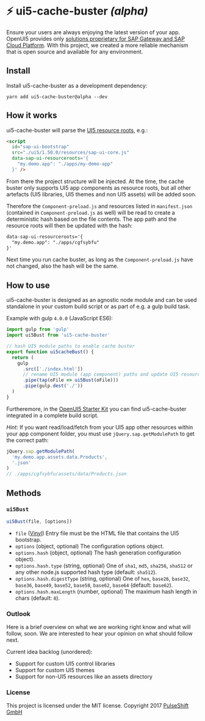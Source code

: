 # ⚡️ ui5-cache-buster *(alpha)*
Ensure your users are always enjoying the latest version of your app. OpenUI5 provides only [solutions proprietary for SAP Gateway and SAP Cloud Platform](https://openui5.hana.ondemand.com/#docs/guide/91f080966f4d1014b6dd926db0e91070.html). With this project, we created a more reliable mechanism that is open source and available for any environment.

## Install
Install ui5-cache-buster as a development dependency:
```
yarn add ui5-cache-buster@alpha --dev
```

## How it works
ui5-cache-buster will parse the [UI5 resource roots](https://openui5.hana.ondemand.com/#docs/guide/1409791afe4747319a3b23a1e2fc7064.html), e.g.:
```html
<script
  id="sap-ui-bootstrap"
  src="./ui5/1.50.0/resources/sap-ui-core.js"
  data-sap-ui-resourceroots='{
    "my.demo.app": "./apps/my-demo-app"
  }' />
```
From there the project structure will be injected. At the time, the cache buster only supports UI5 app components as resource roots, but all other artefacts (UI5 libraries, UI5 themes and non UI5 assets) will be added soon.

Therefore the `Component-preload.js` and resources listed in `manifest.json` (contained in `Component-preload.js` as well) will be read to create a deterministic hash based on the file contents. The app path and the resource roots will then be updated with the hash:
```html
data-sap-ui-resourceroots='{
  "my.demo.app": "./apps/cgfsybfu"
}'
```

Next time you run cache buster, as long as the `Component-preload.js` have not changed, also the hash will be the same.

## How to use
ui5-cache-buster is designed as an agnostic node module and can be used standalone in your custom build script or as part of e.g. a gulp build task.

Example with gulp `4.0.0` (JavaScript ES6):
```js
import gulp from 'gulp'
import ui5Bust from 'ui5-cache-buster'

// hash UI5 module paths to enable cache buster
export function ui5cacheBust() {
  return (
    gulp
      .src(['./index.html'])
      // rename UI5 module (app component) paths and update UI5 resource roots in UI5 bootstrap of index.html
      .pipe(tap(oFile => ui5Bust(oFile)))
      .pipe(gulp.dest('./'))
  )
}
```

Furtheremore, in the [OpenUI5 Starter Kit](https://github.com/pulseshift/openui5-gulp-starter-kit) you can find ui5-cache-buster integrated in a complete build script.

*Hint:* If you want read/load/fetch from your UI5 app  other resources within your app component folder, you must use `jQuery.sap.getModulePath` to get the correct path:
```js
jQuery.sap.getModulePath(
  'my.demo.app.assets.data.Products',
  '.json'
)
// ./apps/cgfsybfu/assets/data/Products.json
```

## Methods
### `ui5Bust`
```js
ui5Bust(file, [options])
```

* `file` ([Vinyl](https://github.com/gulpjs/vinyl)) Entry file must be the HTML file that contains the UI5 bootstrap.
* `options` (object, optional) The configuration options object.
* `options.hash` (object, optional) The hash generation configuration object).
* `options.hash.type` (string, optional) One of `sha1`, `md5`, `sha256`, `sha512` or any other node.js supported hash type (default: `sha512`).
* `options.hash.digestType` (string, optional) One of `hex`, `base26`, `base32`, `base36`, `base49`, `base52`, `base58`, `base62`, `base64` (default: `base62`).
* `options.hash.maxLength` (number, optional) The maximum hash length in chars (default: `8`).

### Outlook

Here is a brief overview on what we are working right know and what will follow, soon. We are interested to hear your opinion on what should follow next.

Current idea backlog (unordered):
- Support for custom UI5 control libraries
- Support for custom UI5 themes
- Support for non-UI5 resources like an assets directory

### License

This project is licensed under the MIT license.
Copyright 2017 [PulseShift GmbH](https://pulseshift.com/en/index.html)
